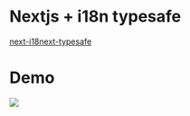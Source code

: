 # Nextjs + i18n typesafe

[next-i18next-typesafe](https://github.com/hunghg255/next-i18next-typesafe)

# Demo

![](https://res.cloudinary.com/hunghg255/image/upload/v1685954603/i18next-typesafe_zvdq3u.gif)
